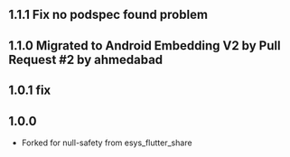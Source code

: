 ## 1.1.1 Fix no podspec found problem
## 1.1.0 Migrated to Android Embedding V2 by Pull Request #2 by ahmedabad
## 1.0.1 fix
## 1.0.0

* Forked for null-safety from esys_flutter_share
